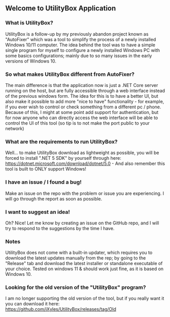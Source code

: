 ## Welcome to UtilityBox Application

### What is UtilityBox?
UtilityBox is a follow-up by my previously abandon project known as "AutoFixer" which was a tool to simplify the process of a newly installed Windows 10/11 computer. 
The idea behind the tool was to have a simple single program for myself to configure a newly installed Windows PC with some basics configurations; mainly due to so many issues in the early versions of Windows 10.

### So what makes UtilityBox different from AutoFixer?
The main difference is that the application now is just a .NET Core server running on the host, but are fully accessible through a web interface instead of the previous windows form. The idea for this is to have a better UI, but also make it possible to add more "nice to have" functionality - for example, if you ever wish to control or check something from a different pc / phone. Because of this, I might at some point add support for authentication, but for now anyone who can directly access the web interface will be able to control the UI of this tool (so tip is to not make the port public to your network)

### What are the requirements to run UtilityBox?
Well... to make UtilityBox download as lightweight as possible, you will be forced to install ".NET 5 SDK" by yourself through here: https://dotnet.microsoft.com/download/dotnet/5.0 - And also remember this tool is built to ONLY support Windows!

### I have an issue / I found a bug!
Make an issue on the repo with the problem or issue you are experiencing. I will go through the report as soon as possible.

### I want to suggest an idea!
Oh? Nice! Let me know by creating an issue on the GitHub repo, and I will try to respond to the suggestions by the time I have.

### Notes
UtilityBox does not come with a built-in updater, which requires you to download the latest updates manually from the rep; by going to the "Release" tab and download the latest installer or standalone executable of your choice.
Tested on windows 11 & should work just fine, as it is based on Windows 10.

### Looking for the old version of the "UtilityBox" program?
I am no longer supporting the old version of the tool, but if you really want it you can download it here: https://github.com/iXyles/UtilityBox/releases/tag/Old 
